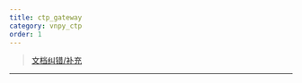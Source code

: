```yaml
---
title: ctp_gateway
category: vnpy_ctp
order: 1
---
```

> [文档纠错/补充](https://github.com/dumengru/docs_vnpy/tree/master/docs/_docs)
---

